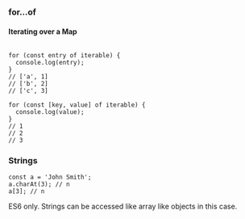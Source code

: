 
### for...of
#### Iterating over a Map

````const iterable = new Map([['a', 1], ['b', 2], ['c', 3]]);

for (const entry of iterable) {
  console.log(entry);
}
// ['a', 1]
// ['b', 2]
// ['c', 3]

for (const [key, value] of iterable) {
  console.log(value);
}
// 1
// 2
// 3
````

### Strings

````
const a = 'John Smith';
a.charAt(3); // n
a[3]; // n

````
ES6 only. Strings can be accessed like array like objects in this case. 
